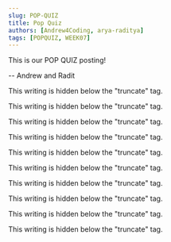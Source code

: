 ```yaml
---
slug: POP-QUIZ
title: Pop Quiz
authors: [Andrew4Coding, arya-raditya]
tags: [POPQUIZ, WEEK07]
---
```


This is our POP QUIZ posting!

-- Andrew and Radit

<!--truncate-->

This writing is hidden below the "truncate" tag.

This writing is hidden below the "truncate" tag.

This writing is hidden below the "truncate" tag.

This writing is hidden below the "truncate" tag.

This writing is hidden below the "truncate" tag.

This writing is hidden below the "truncate" tag.

This writing is hidden below the "truncate" tag.

This writing is hidden below the "truncate" tag.

This writing is hidden below the "truncate" tag.

This writing is hidden below the "truncate" tag.
